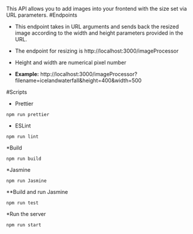 
This API allows you to add images into your frontend with the size set via URL parameters.
#Endpoints

* This endpoint takes in URL arguments and sends back the resized image according to the width and height parameters provided in the URL.
* The endpoint for resizing is http://localhost:3000/imageProcessor 
* Height and width are numerical pixel number

* **Example:** http://localhost:3000/imageProcessor?filename=icelandwaterfall&height=400&width=500

#Scripts
* Prettier
```
npm run prettier
```
* ESLint
```
npm run lint
```
*Build
```
npm run build
```
*Jasmine
```
npm run Jasmine
```
**Build and run Jasmine
```
npm run test
```
*Run the server
```
npm run start
```
